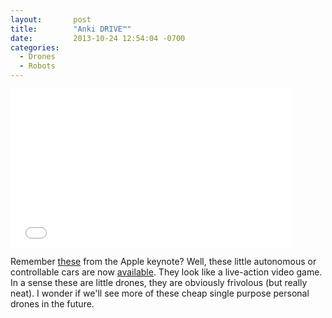 ```yaml
---
layout:       post
title:        "Anki DRIVE™"
date:         2013-10-24 12:54:04 -0700
categories:
  - Drones
  - Robots
---
```


<iframe class="embedly-embed" src="//cdn.embedly.com/widgets/media.html?src=https%3A%2F%2Fwww.youtube.com%2Fembed%2FvXINC6xau64%3Ffeature%3Doembed&url=https%3A%2F%2Fwww.youtube.com%2Fwatch%3Fv%3DvXINC6xau64&image=https%3A%2F%2Fi.ytimg.com%2Fvi%2FvXINC6xau64%2Fhqdefault.jpg&key=d815972c91e546edb5d2d02e509f8b1c&type=text%2Fhtml&schema=youtube" width="450" height="253" scrolling="no" frameborder="0" allowfullscreen></iframe>

Remember  [these](http://anki.com/ankidrive)  from the Apple keynote? Well, these little autonomous or controllable cars are now  [available](http://store.apple.com/us/search/anki).   They look like a live-action video game. In a sense these are little drones, they are obviously frivolous (but really neat). I wonder if we'll see more of these cheap single purpose personal drones in the future. 

 
